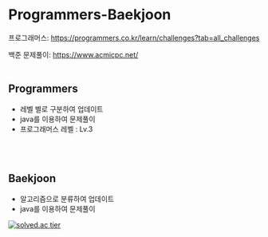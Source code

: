 # Programmers-Baekjoon
프로그래머스: https://programmers.co.kr/learn/challenges?tab=all_challenges

백준 문제풀이: https://www.acmicpc.net/
<br><br>

Programmers
-------------
- 레벨 별로 구분하여 업데이트 
- java를 이용하여 문제풀이 
- 프로그래머스 레벨 : Lv.3


<br>
<br>


Baekjoon
-------------
- 알고리즘으로 분류하여 업데이트
- java를 이용하여 문제풀이 

[![solved.ac tier](http://mazassumnida.wtf/api/generate_badge?boj=lyr426)](https://solved.ac/lyr426)
